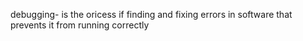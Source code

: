 debugging- is the oricess if finding and fixing errors in software that prevents it from running correctly
